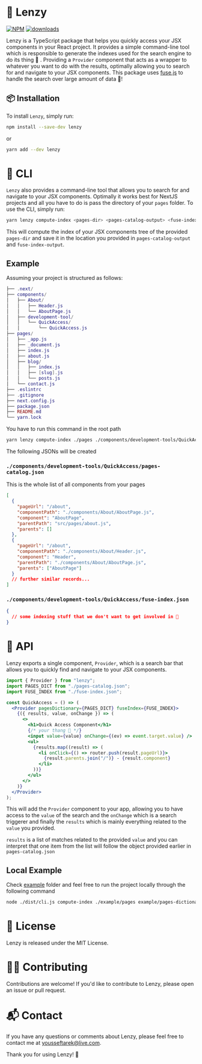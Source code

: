 # 🚀 Lenzy

[![NPM](https://img.shields.io/npm/v/lenzy.svg)](https://www.npmjs.com/package/lenzy)
[![downloads](https://img.shields.io/npm/dm/lenzy.svg)](https://www.npmjs.com/package/lenzy)

Lenzy is a TypeScript package that helps you quickly access your JSX components in your React project. It provides a simple command-line tool which is responsible to generate the indexes used for the search engine to do its thing 🌠 . Providing a `Provider` component that acts as a wrapper to whatever you want to do with the results, optimally allowing you to search for and navigate to your JSX components. This package uses [fuse.js](https://fusejs.io/) to handle the search over large amount of data 🎉!

## 📦 Installation

To install `Lenzy`, simply run:

```sh
npm install --save-dev lenzy
```

or

```sh
yarn add --dev lenzy
```

# 🤖 CLI

`Lenzy` also provides a command-line tool that allows you to search for and navigate to your JSX components. Optimally it works best for NextJS projects and all you have to do is pass the directory of your `pages` folder. To use the CLI, simply run:

```sh
yarn lenzy compute-index <pages-dir> <pages-catalog-output> <fuse-index-output>
```

This will compute the index of your JSX components tree of the provided `pages-dir` and save it in the location you provided in `pages-catalog-output` and `fuse-index-output`.

## Example

Assuming your project is structured as follows:

```lua
├── .next/
├── components/
│   ├── About/
│   │   ├── Header.js
│   │   └── AboutPage.js
│   ├── development-tool/
│   │   └── QuickAccess/
│   │       └── QuickAccess.js
├── pages/
│   ├── _app.js
│   ├── _document.js
│   ├── index.js
│   ├── about.js
│   ├── blog/
│   │   ├── index.js
│   │   ├── [slug].js
│   │   └── posts.js
│   └── contact.js
├── .eslintrc
├── .gitignore
├── next.config.js
├── package.json
├── README.md
└── yarn.lock
```

You have to run this command in the root path

```zsh
yarn lenzy compute-index ./pages ./components/development-tools/QuickAccess/pages-catalog.json ./components/development-tools/QuickAccess/fuse-index.json
```

The following JSONs will be created

### `./components/development-tools/QuickAccess/pages-catalog.json`

This is the whole list of all components from your pages

```json
[
  {
    "pageUrl": "/about",
    "componentPath": "./components/About/AboutPage.js",
    "component": "AboutPage",
    "parentPath": "src/pages/about.js",
    "parents": []
  },
  {
    "pageUrl": "/about",
    "componentPath": "./components/About/Header.js",
    "component": "Header",
    "parentPath": "./components/About/AboutPage.js",
    "parents": ["AboutPage"]
  }
  // further similar records...
]
```

### `./components/development-tools/QuickAccess/fuse-index.json`

```json
{
  // some indexing stuff that we don't want to get involved in 🥲
}
```

# 📖 API

Lenzy exports a single component, `Provider`, which is a search bar that allows you to quickly find and navigate to your JSX components.

```jsx
import { Provider } from "lenzy";
import PAGES_DICT from "./pages-catalog.json";
import FUSE_INDEX from "./fuse-index.json";

const QuickAccess = () => (
  <Provider pagesDictionary={PAGES_DICT} fuseIndex={FUSE_INDEX}>
    {({ results, value, onChange }) => (
      <>
        <h1>Quick Access Component</h1>
        {/* your thang 🌃 */}
        <input value={value} onChange={(ev) => event.target.value} />
        <ul>
          {results.map((result) => (
            <li onClick={() => router.push(result.pageUrl)}>
              {result.parents.join("/")} - {result.component}
            </li>
          ))}
        </ul>
      </>
    )}
  </Provider>
);
```

This will add the `Provider` component to your app, allowing you to have access to the `value` of the search and the `onChange` which is a search triggerer and finally the `results` which is mainly everything related to the `value` you provided.

`results` is a list of matches related to the provided `value` and you can interpret that one item from the list will follow the object provided earlier in `pages-catalog.json`

## Local Example

Check [example](https://github.com/ylkhayat/lenzy/blob/main/example) folder and feel free to run the project locally through the following command

```sh
node ./dist/cli.js compute-index ./example/pages example/pages-dictionary.json example/fuse-index.json
```

# 📜 License

Lenzy is released under the MIT License.

# 👨‍💻 Contributing

Contributions are welcome! If you'd like to contribute to Lenzy, please open an issue or pull request.

# 📬 Contact

If you have any questions or comments about Lenzy, please feel free to contact me at yousseftarek@live.com.

Thank you for using Lenzy! 🎉
